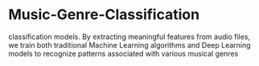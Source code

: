 # Music-Genre-Classification
classification models. By extracting meaningful features from audio files, we train both traditional Machine Learning algorithms and Deep Learning models to recognize patterns associated with various musical genres
